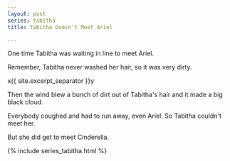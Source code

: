 ```yaml
---
layout: post
series: tabitha
title: Tabitha Doesn't Meet Ariel

---
```

One time Tabitha was waiting in line to meet Ariel.

Remember, Tabitha never washed her hair, so it was very dirty.

x{{ site.excerpt_separator }}y

Then the wind blew a bunch of dirt out of Tabitha's hair and it made a big black cloud.

Everybody coughed and had to run away, even Ariel. So Tabitha couldn't meet her.

But she did get to meet Cinderella.

{% include series_tabitha.html %}
